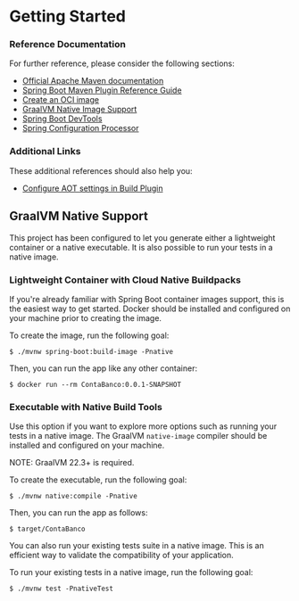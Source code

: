 # Getting Started

### Reference Documentation

For further reference, please consider the following sections:

* [Official Apache Maven documentation](https://maven.apache.org/guides/index.html)
* [Spring Boot Maven Plugin Reference Guide](https://docs.spring.io/spring-boot/docs/3.1.0/maven-plugin/reference/html/)
* [Create an OCI image](https://docs.spring.io/spring-boot/docs/3.1.0/maven-plugin/reference/html/#build-image)
* [GraalVM Native Image Support](https://docs.spring.io/spring-boot/docs/3.1.0/reference/html/native-image.html#native-image)
* [Spring Boot DevTools](https://docs.spring.io/spring-boot/docs/3.1.0/reference/htmlsingle/#using.devtools)
* [Spring Configuration Processor](https://docs.spring.io/spring-boot/docs/3.1.0/reference/htmlsingle/#appendix.configuration-metadata.annotation-processor)

### Additional Links

These additional references should also help you:

* [Configure AOT settings in Build Plugin](https://docs.spring.io/spring-boot/docs/3.1.0/maven-plugin/reference/htmlsingle/#aot)

## GraalVM Native Support

This project has been configured to let you generate either a lightweight container or a native executable.
It is also possible to run your tests in a native image.

### Lightweight Container with Cloud Native Buildpacks

If you're already familiar with Spring Boot container images support, this is the easiest way to get started.
Docker should be installed and configured on your machine prior to creating the image.

To create the image, run the following goal:

```
$ ./mvnw spring-boot:build-image -Pnative
```

Then, you can run the app like any other container:

```
$ docker run --rm ContaBanco:0.0.1-SNAPSHOT
```

### Executable with Native Build Tools

Use this option if you want to explore more options such as running your tests in a native image.
The GraalVM `native-image` compiler should be installed and configured on your machine.

NOTE: GraalVM 22.3+ is required.

To create the executable, run the following goal:

```
$ ./mvnw native:compile -Pnative
```

Then, you can run the app as follows:

```
$ target/ContaBanco
```

You can also run your existing tests suite in a native image.
This is an efficient way to validate the compatibility of your application.

To run your existing tests in a native image, run the following goal:

```
$ ./mvnw test -PnativeTest
```

